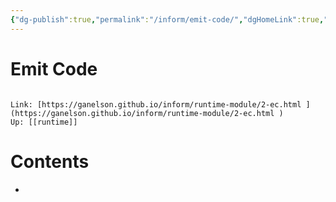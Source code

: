 ```yaml
---
{"dg-publish":true,"permalink":"/inform/emit-code/","dgHomeLink":true,"dgPassFrontmatter":false}
---
```


# Emit Code
```ad-info

Link: [https://ganelson.github.io/inform/runtime-module/2-ec.html ](https://ganelson.github.io/inform/runtime-module/2-ec.html )
Up: [[runtime]]
```

# Contents
- 